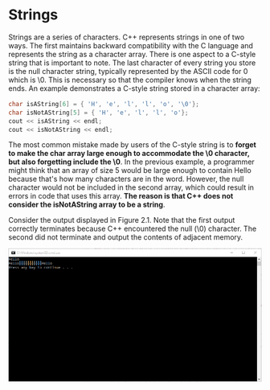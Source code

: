 # Strings

Strings are a series of characters. C++ represents strings in one of two ways. 
The first maintains backward compatibility with the C language and represents the string as a character array.
There is one aspect to a C-style string that is important to note. The last character of every string you 
store is the null character string, typically represented by the ASCII code for 0 which is \0.
This is necessary so that the compiler knows when the string ends. An example demonstrates
a C-style string stored in a character array:
```cpp
char isAString[6] = { 'H', 'e', 'l', 'l', 'o', '\0'}; 
char isNotAString[5] = { 'H', 'e', 'l', 'l', 'o'}; 
cout << isAString << endl; 
cout << isNotAString << endl;
```
The most common mistake made by users of the C-style string is to 
**forget to make the char array large enough to accommodate the \0 character,
but also forgetting include the \0**. In the previous example, a programmer might think that an array
of size 5 would be large enough to contain Hello because that's how many characters are in the word.
However, the null character would not be included in the second array, which could result in errors 
in code that uses this array. **The reason is that C++ does not consider the isNotAString array to be a string**.

Consider the output displayed in Figure 2.1. Note that the first output 
correctly terminates because C++ encountered the null (\0) character. 
The second did not terminate and output the contents of adjacent memory.

![alt text](https://github.com/mike711028/Intro_to_Cpp/blob/master/StringOutput.PNG)
